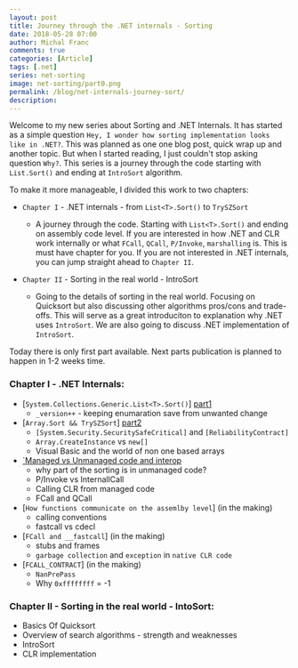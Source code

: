 ```yaml
---
layout: post
title: Journey through the .NET internals - Sorting
date: 2018-05-28 07:00
author: Michal Franc
comments: true
categories: [Article]
tags: [.net]
series: net-sorting
image: net-sorting/part0.png
permalink: /blog/net-internals-journey-sort/
description:
---
```


Welcome to my new series about Sorting and .NET Internals. It has started as a simple question `Hey, I wonder how sorting implementation looks like in .NET?`. This was planned as one one blog post, quick wrap up and another topic. But when I started reading, I just couldn't stop asking question `Why?`. This series is a journey through the code starting with `List.Sort()` and ending at `IntroSort` algorithm.

To make it more manageable, I divided this work to two chapters:

- `Chapter I` - .NET internals - from `List<T>.Sort()` to `TrySZSort`  
  - A journey through the code. Starting with `List<T>.Sort()` and ending on assembly code level. If you are interested in how .NET and CLR work internally or what `FCall`, `QCall`, `P/Invoke`, `marshalling` is. This is must have chapter for you. If you are not interested in .NET internals, you can jump straight ahead to `Chapter II`.  

- `Chapter II` - Sorting in the real world - IntroSort
  - Going to the details of sorting in the real world. Focusing on Quicksort but also discussing other algorithms pros/cons and trade-offs. This will serve as a great introduciton to explanation why .NET uses `IntroSort`. We are also going to discuss .NET implementation of `IntroSort`.

Today there is only first part available. Next parts publication is planned to happen in 1-2 weeks time.
 
### Chapter I - .NET Internals:    

* [`System.Collections.Generic.List<T>.Sort()`] [part1]
  * `_version++` - keeping enumaration save from unwanted change
* [`Array.Sort && TrySZSort`] [part2]
  * `[System.Security.SecuritySafeCritical]` and `[ReliabilityContract]`
  * `Array.CreateInstance` vs `new[]`
  * Visual Basic and the world of non one based arrays
* [`Managed vs Unmanaged code and interop][part3]
  * why part of the sorting is in unmanaged code?
  * P/Invoke vs InternallCall
  * Calling CLR from managed code
  * FCall and QCall
* [`How functions communicate on the assemlby level`] (in the making)
  * calling conventions
  * fastcall vs cdecl
* [`FCall and __fastcall`] (in the making)
  * stubs and frames
  * `garbage collection` and `exception` in `native CLR code`
* [`FCALL_CONTRACT`] (in the making)
  * `NanPrePass`
  * Why `0xffffffff` = -1

[part1]:/blog/net-internals-sorting-part1
[part2]:/blog/net-internals-sorting-part2
[part3]:/blog/net-internals-sorting-part3

### Chapter II - Sorting in the real world - IntoSort:  

* Basics Of Quicksort
* Overview of search algorithms - strength and weaknesses
* IntroSort
* CLR implementation
